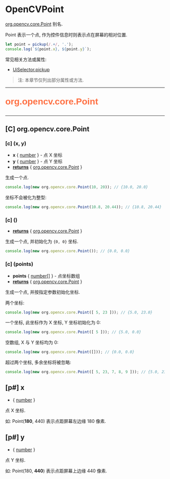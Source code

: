 # OpenCVPoint

[org.opencv.core.Point](https://docs.opencv.org/4.x/javadoc/org/opencv/core/Point.html) 别名.

Point 表示一个点, 作为控件信息时则表示点在屏幕的相对位置.

```js
let point = pickup(/.+/, '.');
console.log(`${point.x}, ${point.y}`);
```

常见相关方法或属性:

- [UiSelector.pickup](uiSelectorType#m-pickup)

> 注: 本章节仅列出部分属性或方法.

---

<p style="font: bold 2em sans-serif; color: #FF7043">org.opencv.core.Point</p>

---

## [C] org.opencv.core.Point

### [c] (x, y)

- **x** { [number](dataTypes#number) } - 点 X 坐标
- **y** { [number](dataTypes#number) } - 点 Y 坐标
- <ins>**returns**</ins> { [org.opencv.core.Point](#c-orgopencvcorepoint) }

生成一个点.

```js
console.log(new org.opencv.core.Point(10, 20)); // {10.0, 20.0}
```

坐标不会被化为整型:

```js
console.log(new org.opencv.core.Point(10.8, 20.44)); // {10.8, 20.44}
```

### [c] ()

- <ins>**returns**</ins> { [org.opencv.core.Point](#c-orgopencvcorepoint) }

生成一个点, 并初始化为 `{0, 0}` 坐标.

```js
console.log(new org.opencv.core.Point()); // {0.0, 0.0}
```

### [c] (points)

- **points** { [number](dataTypes#number)[[]](dataTypes#array) } - 点坐标数组
- <ins>**returns**</ins> { [org.opencv.core.Point](#c-orgopencvcorepoint) }

生成一个点, 并按指定参数初始化坐标.

两个坐标:

```js
console.log(new org.opencv.core.Point([ 5, 23 ])); // {5.0, 23.0}
```

一个坐标, 此坐标作为 X 坐标, Y 坐标初始化为 0:

```js
console.log(new org.opencv.core.Point([ 5 ])); // {5.0, 0.0}
```

空数组, X 与 Y 坐标均为 0:

```js
console.log(new org.opencv.core.Point([])); // {0.0, 0.0}
```

超过两个坐标, 多余坐标将被忽略:

```js
console.log(new org.opencv.core.Point([ 5, 23, 7, 8, 9 ])); // {5.0, 23.0}
```

## [p#] x

- { [number](dataTypes#number) }

点 X 坐标.

如: Point(**180**, 440) 表示点距屏幕左边缘 180 像素.

## [p#] y

- { [number](dataTypes#number) }

点 Y 坐标.

如: Point(180, **440**) 表示点距屏幕上边缘 440 像素.